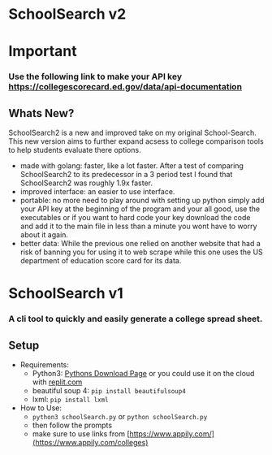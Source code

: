 # SchoolSearch v2

# Important

### Use the following link to make your API key https://collegescorecard.ed.gov/data/api-documentation

## Whats New?
SchoolSearch2 is a new and improved take on my original School-Search. This new version aims to further expand acsess to college comparison tools to help students evaluate there options.
- made with golang: faster, like a lot faster. After a test of comparing SchoolSearch2 to its predecessor in a 3 period test I found that SchoolSearch2 was roughly 1.9x faster.
- improved interface: an easier to use interface.
- portable: no more need to play around with setting up python simply add your API key at the beginning  of the program and your all good, use the executables or if you want to hard code your key download the code and add it to the main file in less than a minute you wont have to worry about it again.
- better data: While the previous one relied on another website that had a risk of banning you for using it to web scrape while this one uses the US department of education score card for its data.



# SchoolSearch v1
### A cli tool to quickly and easily generate a college spread sheet.

## Setup

- Requirements:
  - Python3: [Pythons Download Page](https://www.python.org/downloads/) or you could use it on the cloud with [replit.com](https://replit.com)
  - beautiful soup 4: `pip install beautifulsoup4`
  - lxml: `pip install lxml`
- How to Use:
    - `python3 schoolSearch.py` or `python schoolSearch.py`
    - then follow the prompts
    - make sure to use links from [https://www.appily.com/](https://www.appily.com/colleges)
